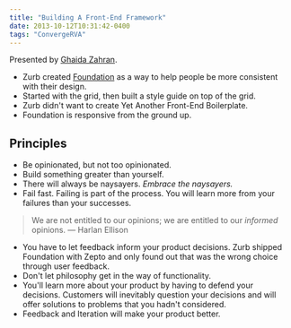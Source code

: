 ```yaml
---
title: "Building A Front-End Framework"
date: 2013-10-12T10:31:42-0400
tags: "ConvergeRVA"
---
```


Presented by [Ghaida Zahran](http://ghaidazahran.com/).

- Zurb created [Foundation](http://foundation.zurb.com/) as a way to help people be more consistent with their design.
- Started with the grid, then built a style guide on top of the grid.
- Zurb didn't want to create Yet Another Front-End Boilerplate.
- Foundation is responsive from the ground up.


## Principles

- Be opinionated, but not too opinionated.
- Build something greater than yourself.
- There will always be naysayers. _Embrace the naysayers._
- Fail fast. Failing is part of the process. You will learn more from your failures than your successes.

> We are not entitled to our opinions; we are entitled to our _informed_ opinions. — Harlan Ellison

- You have to let feedback inform your product decisions. Zurb shipped Foundation with Zepto and only found out that was the wrong choice through user feedback.
- Don't let philosophy get in the way of functionality.
- You'll learn more about your product by having to defend your decisions. Customers will inevitably question your decisions and will offer solutions to problems that you hadn't considered.
- Feedback and Iteration will make your product better.
